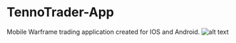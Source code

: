 # TennoTrader-App
Mobile Warframe trading application created for IOS and Android.
![alt text](https://qr.expo.dev/eas-update?updateId=9931c652-dbc5-4ac4-995d-052de0ed0f49&appScheme=exp&host=u.expo.dev)
